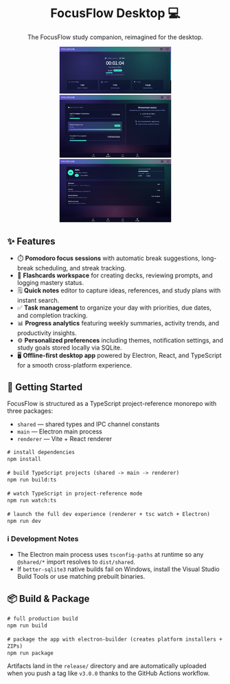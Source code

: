 <h1 align="center">FocusFlow Desktop 💻</h1>

<p align="center">The FocusFlow study companion, reimagined for the desktop.</p>

<div align="center">
	<img src="screenshots/img1.png" alt="Home dashboard" width="260" />
	<img src="screenshots/img2.png" alt="Focus timer" width="260" />
	<img src="screenshots/img3.png" alt="Progress insights" width="260" />
</div>

## ✨ Features

- ⏱️ **Pomodoro focus sessions** with automatic break suggestions, long-break scheduling, and streak tracking.
- 🧠 **Flashcards workspace** for creating decks, reviewing prompts, and logging mastery status.
- 🗒️ **Quick notes** editor to capture ideas, references, and study plans with instant search.
- ✅ **Task management** to organize your day with priorities, due dates, and completion tracking.
- 📊 **Progress analytics** featuring weekly summaries, activity trends, and productivity insights.
- ⚙️ **Personalized preferences** including themes, notification settings, and study goals stored locally via SQLite.
- 🖥️ **Offline-first desktop app** powered by Electron, React, and TypeScript for a smooth cross-platform experience.

## 🚀 Getting Started

FocusFlow is structured as a TypeScript project-reference monorepo with three packages:

- `shared` — shared types and IPC channel constants
- `main` — Electron main process
- `renderer` — Vite + React renderer

```pwsh
# install dependencies
npm install

# build TypeScript projects (shared -> main -> renderer)
npm run build:ts

# watch TypeScript in project-reference mode
npm run watch:ts

# launch the full dev experience (renderer + tsc watch + Electron)
npm run dev
```

### ℹ️ Development Notes

- The Electron main process uses `tsconfig-paths` at runtime so any `@shared/*` import resolves to `dist/shared`.
- If `better-sqlite3` native builds fail on Windows, install the Visual Studio Build Tools or use matching prebuilt binaries.

## 📦 Build & Package

```pwsh
# full production build
npm run build

# package the app with electron-builder (creates platform installers + ZIPs)
npm run package
```

Artifacts land in the `release/` directory and are automatically uploaded when you push a tag like `v3.0.0` thanks to the GitHub Actions workflow.
